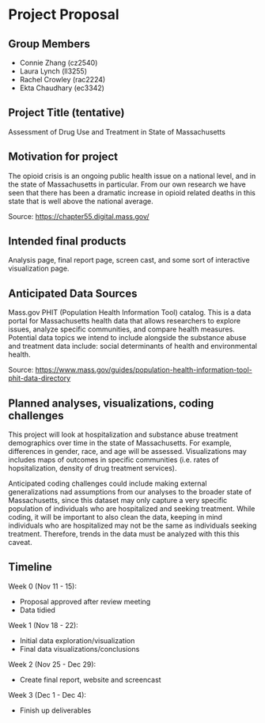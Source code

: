 Project Proposal
================

## Group Members

  - Connie Zhang (cz2540)
  - Laura Lynch (ll3255)
  - Rachel Crowley (rac2224)
  - Ekta Chaudhary (ec3342)

## Project Title (tentative)

Assessment of Drug Use and Treatment in State of Massachusetts

## Motivation for project

The opioid crisis is an ongoing public health issue on a national level,
and in the state of Massachusetts in particular. From our own research
we have seen that there has been a dramatic increase in opioid related
deaths in this state that is well above the national average.

Source: <https://chapter55.digital.mass.gov/>

## Intended final products

Analysis page, final report page, screen cast, and some sort of
interactive visualization page.

## Anticipated Data Sources

Mass.gov PHIT (Population Health Information Tool) catalog. This is a
data portal for Massachusetts health data that allows researchers to
explore issues, analyze specific communities, and compare health
measures. Potential data topics we intend to include alongside the
substance abuse and treatment data include: social determinants of
health and environmental health.

Source:
<https://www.mass.gov/guides/population-health-information-tool-phit-data-directory>

## Planned analyses, visualizations, coding challenges

This project will look at hospitalization and substance abuse treatment
demographics over time in the state of Massachusetts. For example,
differences in gender, race, and age will be assessed. Visualizations
may includes maps of outcomes in specific communities (i.e. rates of
hopsitalization, density of drug treatment services).

Anticipated coding challenges could include making external
generalizations nad assumptions from our analyses to the broader state
of Massachusetts, since this dataset may only capture a very specific
population of individuals who are hospitalized and seeking treatment.
While coding, it will be important to also clean the data, keeping in
mind individuals who are hospitalized may not be the same as individuals
seeking treatment. Therefore, trends in the data must be analyzed with
this this caveat.

## Timeline

Week 0 (Nov 11 - 15):

  - Proposal approved after review meeting
  - Data tidied

Week 1 (Nov 18 - 22):

  - Initial data exploration/visualization
  - Final data visualizations/conclusions

Week 2 (Nov 25 - Dec 29):

  - Create final report, website and screencast

Week 3 (Dec 1 - Dec 4):

  - Finish up deliverables
